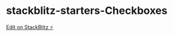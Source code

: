# stackblitz-starters-Checkboxes

[Edit on StackBlitz ⚡️](https://stackblitz.com/edit/stackblitz-starters-vc1ds2)